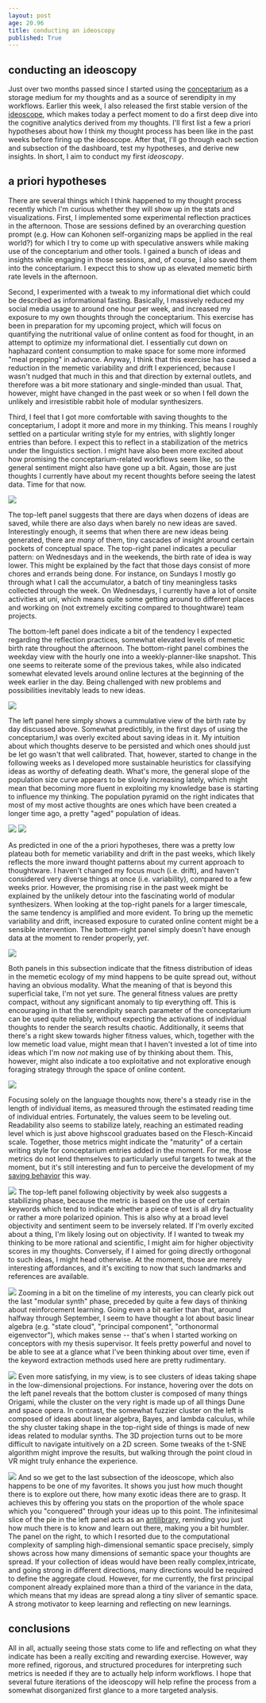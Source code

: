 ```yaml
---
layout: post
age: 20.96
title: conducting an ideoscopy
published: True
---
```


## conducting an ideoscopy

Just over two months passed since I started using the [conceptarium](/thoughtware/conceptarium) as a storage medium for my thoughts and as a source of serendipity in my workflows. Earlier this week, I also released the first stable version of the [ideoscope](/thoughtware/ideoscope), which makes today a perfect moment to do a first deep dive into the cognitive analytics derived from my thoughts. I'll first list a few a priori hypotheses about how I think my thought process has been like in the past weeks before firing up the ideoscope. After that, I'll go through each section and subsection of the dashboard, test my hypotheses, and derive new insights. In short, I aim to conduct my first *ideoscopy*.

## a priori hypotheses

There are several things which I think happened to my thought process recently which I'm curious whether they will show up in the stats and visualizations. First, I implemented some experimental reflection practices in the afternoon. Those are sessions defined by an overarching question prompt (e.g. How can Kohonen self-organizing maps be applied in the real world?) for which I try to come up with speculative answers while making use of the conceptarium and other tools. I gained a bunch of ideas and insights while engaging in those sessions, and, of course, I also saved them into the conceptarium. I expecct this to show up as elevated memetic birth rate levels in the afternoon.

Second, I experimented with a tweak to my informational diet which could be described as informational fasting. Basically, I massively reduced my social media usage to around one hour per week, and increased my exposure to my own thoughts through the conceptarium. This exercise has been in preparation for my upcoming project, which will focus on quantifying the nutritional value of online content as food for thought, in an attempt to optimize my informational diet. I essentially cut down on haphazard content consumption to make space for some more informed "meal prepping" in advance. Anyway, I think that this exercise has caused a reduction in the memetic variability and drift I experienced, because I wasn't nudged that much in this and that direction by external outlets, and therefore was a bit more stationary and single-minded than usual. That, however, might have changed in the past week or so when I fell down the unlikely and irresistible rabbit hole of modular synthesizers.

Third, I feel that I got more comfortable with saving thoughts to the conceptarium, I adopt it more and more in my thinking. This means I roughly settled on a particular writing style for my entries, with slightly longer entries than before. I expect this to reflect in a stabilization of the metrics under the linguistics section. I might have also been more excited about how promising the conceptarium-related workflows seem like, so the general sentiment might also have gone up a bit. Again, those are just thoughts I currently have about my recent thoughts before seeing the latest data. Time for that now.

![](/assets/img/ideoscopy_birthrate.png)

The top-left panel suggests that there are days when dozens of ideas are saved, while there are also days when barely no new ideas are saved. Interestingly enough, it seems that when there are new ideas being generated, there are *many* of them, tiny cascades of insight around certain pockets of conceptual space. The top-right panel indicates a peculiar pattern: on Wednesdays and in the weekends, the birth rate of idea is way lower. This might be explained by the fact that those days consist of more chores and errands being done. For instance, on Sundays I mostly go through what I call the accumulator, a batch of tiny meaningless tasks collected through the week. On Wednesdays, I currently have a lot of onsite activities at uni, which means quite some getting around to different places and working on (not extremely exciting compared to thoughtware) team projects.

The bottom-left panel does indicate a bit of the tendency I expected regarding the reflection practices, somewhat elevated levels of memetic birth rate throughout the afternoon. The bottom-right panel combines the weekday view with the hourly one into a weekly-planner-like snapshot. This one seems to reiterate some of the previous takes, while also indicated somewhat elevated levels around online lectures at the beginning of the week earlier in the day. Being challenged with new problems and possibilities inevitably leads to new ideas.

![](/assets/img/ideoscopy_populationsize.png)

The left panel here simply shows a cummulative view of the birth rate by day discussed above. Somewhat predictibly, in the first days of using the conceptarium,I was overly excited about saving ideas in it. My intuition about which thoughts deserve to be persisted and which ones should just be let go wasn't that well calibrated. That, however, started to change in the following weeks as I developed more sustainable heuristics for classifying ideas as worthy of defeating death. What's more, the general slope of the population size curve appears to be slowly increasing lately, which might mean that becoming more fluent in exploiting my knowledge base is starting to influence my thinking. The population pyramid on the right indicates that most of my most active thoughts are ones which have been created a longer time ago, a pretty "aged" population of ideas.

![](/assets/img/ideoscopy_variability.png)
![](/assets/img/ideoscopy_drift.png)

As predicted in one of the a priori hypotheses, there was a pretty low plateau both for memetic variability and drift in the past weeks, which likely reflects the more inward thought patterns about my current approach to thoughtware. I haven't changed my focus much (i.e. drift), and haven't considered very diverse things at once (i.e. variability), compared to a few weeks prior. However, the promising rise in the past week might be explained by the unlikely detour into the fascinating world of modular synthesizers. When looking at the top-right panels for a larger timescale, the same tendency is amplified and more evident. To bring up the memetic variability and drift, increased exposure to curated online content might be a sensible intervention. The bottom-right panel simply doesn't have enough data at the moment to render properly, *yet*.

![](/assets/img/ideoscopy_fitness.png)

Both panels in this subsection indicate that the fitness distribution of ideas in the memetic ecology of my mind happens to be quite spread out, without having an obvious modality. What the meaning of that is beyond this superficial take, I'm not yet sure. The general fitness values are pretty compact, without any significant anomaly to tip everything off. This is encouraging in that the serendipity search parameter of the conceptarium can be used quite reliably, without expecting the activations of individual thoughts to render the search results chaotic. Additionally, it seems that there's a right skew towards higher fitness values, which, together with the low memetic load value, might mean that I haven't invested a lot of time into ideas which I'm now *not* making use of by thinking about them. This, however, might also indicate a too exploitative and not explorative enough foraging strategy through the space of online content.

![](/assets/img/ideoscopy_concisenessreadability.png)

Focusing solely on the language thoughts now, there's a steady rise in the length of individual items, as measured through the estimated reading time of individual entries. Fortunately, the values seem to be leveling out. Readability also seems to stabilize lately, reaching an estimated reading level which is just above highscool graduates based on the Flesch-Kincaid scale. Together, those metrics might indicate the "maturity" of a certain writing style for conceptarium entries added in the moment. For me, those metrics do not lend themselves to particularly useful targets to tweak at the moment, but it's still interesting and fun to perceive the development of my [saving behavior](/reflections/saving-versus-sampling) this way.

![](/assets/img/ideoscopy_objectivitysentiment.png)
The top-left panel following objectivity by week also suggests a stabilizing phase, because the metric is based on the use of certain keywords which tend to indicate whether a piece of text is all dry factuality or rather a more polarized opinion. This is also why at a broad level objectivity and sentiment seem to be inversely related. If I'm overly excited about a thing, I'm likely losing out on objectivity. If I wanted to tweak my thinking to be more rational and scientific, I might aim for higher objectivity scores in my thoughts. Conversely, if I aimed for going directly orthogonal to such ideas, I might head otherwise. At the moment, those are merely interesting affordances, and it's exciting to now that such landmarks and references are available.

![](/assets/img/ideoscopy_interests.png)
Zooming in a bit on the timeline of my interests, you can clearly pick out the last "modular synth" phase, preceded by quite a few days of thinking about reinforcement learning. Going even a bit earlier than that, around halfway through September, I seem to have thought a lot about basic linear algebra (e.g. "state cloud", "principal component", "orthonormal eigenvector"), which makes sense -- that's when I started working on conceptors with my thesis supervisor. It feels pretty powerful and novel to be able to see at a glance what I've been thinking about over time, even if the keyword extraction methods used here are pretty rudimentary.

![](/assets/img/ideoscopy_projection.png)
Even more satisfying, in my view, is to see clusters of ideas taking shape in the low-dimensional projections. For instance, hovering over the dots on the left panel reveals that the bottom cluster is composed of many things Origami, while the cluster on the very right is made up of all things Dune and space opera. In contrast, the somewhat fuzzier cluster on the left is composed of ideas about linear algebra, Bayes, and lambda calculus, while the shy cluster taking shape in the top-right side of things is made of new ideas related to modular synths. The 3D projection turns out to be more difficult to navigate intuitively on a 2D screen. Some tweaks of the t-SNE algorithm might improve the results, but walking through the point cloud in VR might truly enhance the experience. 

![](/assets/img/ideoscopy_discovery.png)
And so we get to the last subsection of the ideoscope, which also happens to be one of my favorites. It shows you just how much thought there is to explore out there, how many exotic ideas there are to grasp. It achieves this by offering you stats on the proportion of the whole space which you "conquered" through your ideas up to this point. The infinitesimal slice of the pie in the left panel acts as an [antilibrary](https://nesslabs.com/antilibrary), reminding you just how much there is to know and learn out there, making you a bit humbler. The panel on the right, to which I resorted due to the computational complexity of sampling high-dimensional semantic space precisely, simply shows across how many dimensions of semantic space your thoughts are spread. If your collection of ideas would have been really complex,intricate, and going strong in different directions, many directions would be required to define the aggregate cloud. However, for me currently, the first principal component already explained more than a third of the variance in the data, which means that my ideas are spread along a tiny sliver of semantic space. A strong motivator to keep learning and reflecting on new learnings.

## conclusions

All in all, actually seeing those stats come to life and reflecting on what they indicate has been a really exciting and rewarding exercise. However, way more refined, rigorous, and structured procedures for interpreting such metrics is needed if they are to actually help inform workflows. I hope that several future iterations of the ideoscopy will help refine the process from a somewhat disorganized first glance to a more targeted analysis. 